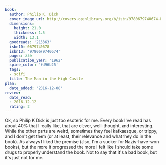 ```yaml
---
book:
  author: Philip K. Dick
  cover_image_url: http://covers.openlibrary.org/b/isbn/9780679740674-L.jpg
  dimensions:
    height: 21.0
    thickness: 1.5
    width: 13.1
  goodreads: '216363'
  isbn10: 0679740678
  isbn13: '9780679740674'
  pages: 259
  publication_year: '1962'
  spine_color: '#d96b25'
  tags:
  - scifi
  title: The Man in the High Castle
plan:
  date_added: '2016-12-08'
review:
  date_read:
  - 2016-12-12
  rating: 2
---
```


Ok, so Philip K Dick is just too esoteric for me. Every book I've read has about 40% that I really like, that are clever, well-thought, and interesting. While the other parts are weird, sometimes they feel kafkaesque, or trippy, and I don't get them (or at least, their relevance and what they do in the book). As always I liked the premise (also, I'm a sucker for Nazis-have-won books), but the more it progressed the more I felt like I should take some drugs to properly understand the book. Not to say that it's a bad book, but it's just not for me.
